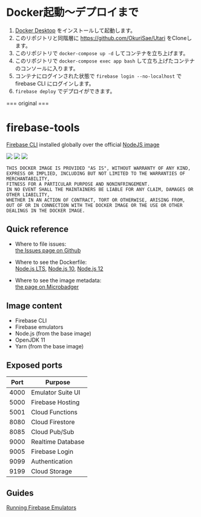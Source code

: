 # Docker起動〜デプロイまで
1. [Docker Desktop](https://www.docker.com/products/docker-desktop) をインストールして起動します。
2. このリポジトリと同階層に https://github.com/OkuriSae/Utari をCloneします。
3. このリポジトリで `docker-compose up -d` してコンテナを立ち上げます。
4. このリポジトリで `docker-compose exec app bash` して立ち上げたコンテナのコンソールに入ります。
5. コンテナにログインされた状態で `firebase login --no-localhost` で firebase CLI にログインします。
6. `firebase deploy` でデプロイができます。

=== original ===

# firebase-tools

[Firebase CLI](https://www.npmjs.com/package/firebase-tools) installed globally over the official [NodeJS image](https://hub.docker.com/_/node)

[url]: https://microbadger.com/images/andreysenov/firebase-tools

[![](https://images.microbadger.com/badges/version/andreysenov/firebase-tools.svg)][url]
[![](https://images.microbadger.com/badges/image/andreysenov/firebase-tools.svg)][url]
[![](https://images.microbadger.com/badges/commit/andreysenov/firebase-tools.svg)][url]

```
THIS DOCKER IMAGE IS PROVIDED "AS IS", WITHOUT WARRANTY OF ANY KIND,
EXPRESS OR IMPLIED, INCLUDING BUT NOT LIMITED TO THE WARRANTIES OF MERCHANTABILITY,
FITNESS FOR A PARTICULAR PURPOSE AND NONINFRINGEMENT.
IN NO EVENT SHALL THE MAINTAINERS BE LIABLE FOR ANY CLAIM, DAMAGES OR OTHER LIABILITY,
WHETHER IN AN ACTION OF CONTRACT, TORT OR OTHERWISE, ARISING FROM,
OUT OF OR IN CONNECTION WITH THE DOCKER IMAGE OR THE USE OR OTHER DEALINGS IN THE DOCKER IMAGE.
```

## Quick reference

* Where to file issues:<br>
[the Issues page on Github](https://github.com/AndreySenov/firebase-tools-docker/issues)

* Where to see the Dockerfile:<br>
[Node.js LTS](https://github.com/AndreySenov/firebase-tools-docker/blob/master/Dockerfile), [Node.js 10](https://github.com/AndreySenov/firebase-tools-docker/blob/master/Dockerfile.node10), [Node.js 12](https://github.com/AndreySenov/firebase-tools-docker/blob/master/Dockerfile.node12)

* Where to see the image metadata:<br>
[the page on Microbadger][url]

## Image content

* Firebase CLI
* Firebase emulators
* Node.js (from the base image)
* OpenJDK 11
* Yarn (from the base image)

## Exposed ports

| Port | Purpose           |
| ---- | ----------------- |
| 4000 | Emulator Suite UI |
| 5000 | Firebase Hosting  |
| 5001 | Cloud Functions   |
| 8080 | Cloud Firestore   |
| 8085 | Cloud Pub/Sub     |
| 9000 | Realtime Database |
| 9005 | Firebase Login    |
| 9099 | Authentication    |
| 9199 | Cloud Storage     |

## Guides

[Running Firebase Emulators](https://github.com/AndreySenov/firebase-tools-docker/blob/master/doc/guide/running_firebase_emulators.md)
